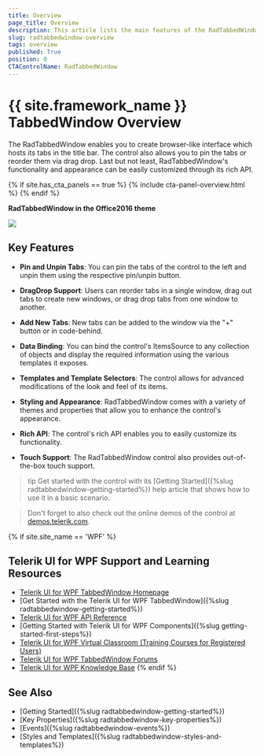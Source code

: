 ```yaml
---
title: Overview
page_title: Overview
description: This article lists the main features of the RadTabbedWindow control.
slug: radtabbedwindow-overview
tags: overview
published: True
position: 0
CTAControlName: RadTabbedWindow
---
```


# {{ site.framework_name }} TabbedWindow Overview

The RadTabbedWindow enables you to create browser-like interface which hosts its tabs in the title bar. The control also allows you to pin the tabs or reorder them via drag drop. Last but not least, RadTabbedWindow's functionality and appearance can be easily customized through its rich API.

{% if site.has_cta_panels == true %}
{% include cta-panel-overview.html %}
{% endif %}

__RadTabbedWindow in the Office2016 theme__

![](images/tabbedwindow-overview.png)

## Key Features

* __Pin and Unpin Tabs__: You can pin the tabs of the control to the left and unpin them using the respective pin/unpin button.

* __DragDrop Support__: Users can reorder tabs in a single window, drag out tabs to create new windows, or drag drop tabs from one window to another.

* __Add New Tabs__: New tabs can be added to the window via the "+" button or in code-behind.

* __Data Binding__: You can bind the control's ItemsSource to any collection of objects and display the required information using the various templates it exposes.

* __Templates and Template Selectors__: The control allows for advanced modifications of the look and feel of its items.
	 
* __Styling and Appearance__: RadTabbedWindow comes with a variety of themes and properties that allow you to enhance the control's appearance.

* __Rich API__: The control's rich API enables you to easily customize its functionality.

* __Touch Support__: The RadTabbedWindow control also provides out-of-the-box touch support.

>tip Get started with the control with its [Getting Started]({%slug radtabbedwindow-getting-started%}) help article that shows how to use it in a basic scenario.

> Don't forget to also check out the online demos of the control at [demos.telerik.com](https://demos.telerik.com/wpf/).

{% if site.site_name == 'WPF' %}
## Telerik UI for WPF Support and Learning Resources

* [Telerik UI for WPF TabbedWindow Homepage](https://www.telerik.com/products/wpf/tabbedwindow.aspx)
* [Get Started with the Telerik UI for WPF TabbedWindow]({%slug radtabbedwindow-getting-started%})
* [Telerik UI for WPF API Reference](https://docs.telerik.com/devtools/wpf/api/)
* [Getting Started with Telerik UI for WPF Components]({%slug getting-started-first-steps%})
* [Telerik UI for WPF Virtual Classroom (Training Courses for Registered Users)](https://learn.telerik.com/learn/course/external/view/elearning/16/telerik-ui-for-wpf) 
* [Telerik UI for WPF TabbedWindow Forums](https://www.telerik.com/forums/wpf)
* [Telerik UI for WPF Knowledge Base](https://docs.telerik.com/devtools/wpf/knowledge-base)
{% endif %}

## See Also

* [Getting Started]({%slug radtabbedwindow-getting-started%})
* [Key Properties]({%slug radtabbedwindow-key-properties%})
* [Events]({%slug radtabbedwindow-events%})
* [Styles and Templates]({%slug radtabbedwindow-styles-and-templates%})
